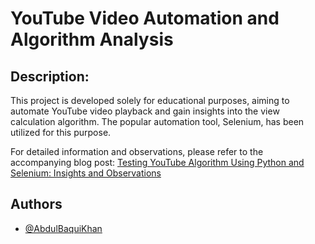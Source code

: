 
#  YouTube Video Automation and Algorithm Analysis

## Description:
This project is developed solely for educational purposes, aiming to automate YouTube video playback and gain insights into the view calculation algorithm. The popular automation tool, Selenium, has been utilized for this purpose.

For detailed information and observations, please refer to the accompanying blog post: [Testing YouTube Algorithm Using Python and Selenium: Insights and Observations](https://medium.com/@a.baqui.khan/testing-youtube-algorithm-using-python-and-selenium-insights-and-observations-ba78e5104444)  


## Authors

- [@AbdulBaquiKhan](https://www.github.com/AbdulBaqui)

